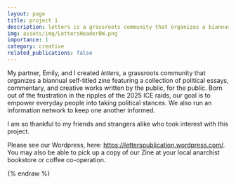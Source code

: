 ```yaml
---
layout: page
title: project 1
description: letters is a grassroots community that organizes a biannual self-titled zine featuring a collection of political essays, commentary, and creative works written by the public, for the public.
img: assets/img/LettersHeaderBW.png
importance: 1
category: creative
related_publications: false
---
```


My partner, Emily, and I created _letters_, a grassroots community that organizes a biannual self-titled zine featuring a collection of political essays, commentary, and creative works written by the public, for the public. Born out of the frustration in the ripples of the 2025 ICE raids, our goal is to empower everyday people into taking political stances. We also run an information network to keep one another informed.

I am so thankful to my friends and strangers alike who took interest with this project.

Please see our Wordpress, here: https://letterspublication.wordpress.com/. You may also be able to pick up a copy of our Zine at your local anarchist bookstore or coffee co-operation.

{% endraw %}
